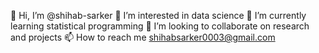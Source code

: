 👋 Hi, I’m @shihab-sarker
👀 I’m interested in data science
🌱 I’m currently learning statistical programming
💞️ I’m looking to collaborate on research and projects
📫 How to reach me shihabsarker0003@gmail.com

<!---
shihabsarker03/shihabsarker03 is a ✨ special ✨ repository because its `README.md` (this file) appears on your GitHub profile.
You can click the Preview link to take a look at your changes.
--->
